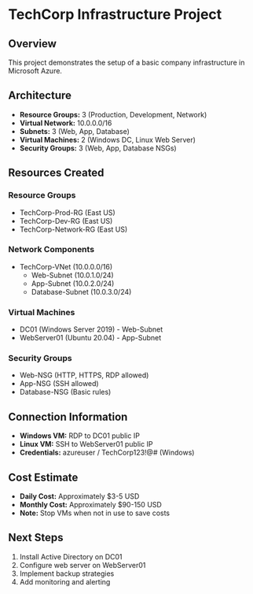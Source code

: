 # TechCorp Infrastructure Project

## Overview
This project demonstrates the setup of a basic company infrastructure in Microsoft Azure.

## Architecture
- **Resource Groups:** 3 (Production, Development, Network)
- **Virtual Network:** 10.0.0.0/16
- **Subnets:** 3 (Web, App, Database)
- **Virtual Machines:** 2 (Windows DC, Linux Web Server)
- **Security Groups:** 3 (Web, App, Database NSGs)

## Resources Created
### Resource Groups
- TechCorp-Prod-RG (East US)
- TechCorp-Dev-RG (East US)
- TechCorp-Network-RG (East US)

### Network Components
- TechCorp-VNet (10.0.0.0/16)
  - Web-Subnet (10.0.1.0/24)
  - App-Subnet (10.0.2.0/24)
  - Database-Subnet (10.0.3.0/24)

### Virtual Machines
- DC01 (Windows Server 2019) - Web-Subnet
- WebServer01 (Ubuntu 20.04) - App-Subnet

### Security Groups
- Web-NSG (HTTP, HTTPS, RDP allowed)
- App-NSG (SSH allowed)
- Database-NSG (Basic rules)

## Connection Information
- **Windows VM:** RDP to DC01 public IP
- **Linux VM:** SSH to WebServer01 public IP
- **Credentials:** azureuser / TechCorp123!@# (Windows)

## Cost Estimate
- **Daily Cost:** Approximately $3-5 USD
- **Monthly Cost:** Approximately $90-150 USD
- **Note:** Stop VMs when not in use to save costs

## Next Steps
1. Install Active Directory on DC01
2. Configure web server on WebServer01
3. Implement backup strategies
4. Add monitoring and alerting
